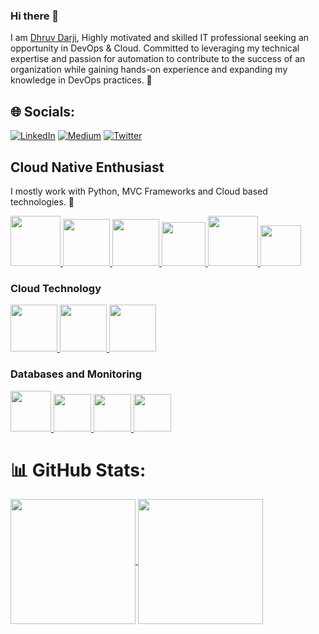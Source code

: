 ### Hi there 👋

<!--
**darjidhruv26/darjidhruv26** is a ✨ _special_ ✨ repository because its `README.md` (this file) appears on your GitHub profile.
-->

I am [Dhruv Darji](https://www.linkedin.com/in/dhruv-darji/), Highly motivated and skilled IT professional seeking an opportunity in DevOps & Cloud. Committed to leveraging my technical expertise and passion for automation to contribute to the success of an organization while gaining hands-on experience and expanding my knowledge in DevOps practices. 🎯

## 🌐 Socials:
[![LinkedIn](https://img.shields.io/badge/LinkedIn-%230077B5.svg?logo=linkedin&logoColor=white)](https://www.linkedin.com/in/dhruv-darji/) [![Medium](https://img.shields.io/badge/Medium-12100E?logo=medium&logoColor=white)](https://medium.com/@dhruvdarji145) [![Twitter](https://img.shields.io/badge/Twitter-%231DA1F2.svg?logo=Twitter&logoColor=white)](https://twitter.com/dhruvdarji145) 

## Cloud Native Enthusiast

I mostly work with Python, MVC Frameworks and Cloud based technologies. 🚀



<p float="left">
  <a href="https://www.docker.com/" target="_blank" >
    <img src="https://raw.githubusercontent.com/itsksaurabh/itsksaurabh/master/assets/docker.gif"  height="80" /> 
  </a>

  <a href="https://kubernetes.io/" target="_blank" >
    <img src="https://raw.githubusercontent.com/itsksaurabh/itsksaurabh/master/assets/k8s.gif"  height="75" />
  </a>

  <a href="https://grpc.io/" target="_blank" >
    <img src="https://raw.githubusercontent.com/itsksaurabh/itsksaurabh/master/assets/grpc.gif"  height="75" />
  </a>
  
  <a href="https://www.w3.org/wiki/The_web_standards_model_-_HTML_CSS_and_JavaScript" target="_blank" >
    <img src="https://raw.githubusercontent.com/itsksaurabh/itsksaurabh/master/assets/html-css-js.png" height="70" />
  </a>
  <a href="https://www.djangoproject.com/" target="_blank" >
    <img src="https://www.edgica.com/wp-content/files/django-logo-big.jpg"  height="80" /> 
  </a>

  <a href="https://docs.gitlab.com/ee/ci/" target="_blank" >
    <img src="https://raw.githubusercontent.com/itsksaurabh/itsksaurabh/master/assets/cicd.gif"  height="65" />
  </a>
 </p>

### Cloud Technology

 <p float="left">
  <a href="https://docs.oracle.com/en-us/iaas/Content/home.htm" target="_blank" >
    <img src="https://github.com/darjidhruv26/darjidhruv26/assets/90086813/6bbf96bf-86bd-45b9-bf77-8ca72092324e"  height="75" />
  </a> 
  <a href="https://aws.amazon.com/" target="_blank" >
    <img src="https://raw.githubusercontent.com/itsksaurabh/itsksaurabh/master/assets/aws.gif"  height="75" />
  </a>
   <a href="https://learn.microsoft.com/en-us/azure/?product=popular" target="_blank" >
    <img src="https://github.com/darjidhruv26/darjidhruv26/assets/90086813/deccf707-7d69-4516-aa08-b2a551d08a0a"  height="75" />
  </a>
 </p>
 
### Databases and Monitoring

  <a href="https://prometheus.io/" target="_blank" >
    <img src="https://raw.githubusercontent.com/itsksaurabh/itsksaurabh/master/assets/prometheus.gif" height="65" />
  </a>
  <a href="https://www.influxdata.com/" target="_blank" >
    <img src="https://raw.githubusercontent.com/itsksaurabh/itsksaurabh/master/assets/influxdata.gif" height="60" />
  </a>
    <a href="https://www.postgresql.org" target="_blank" >
    <img src="https://www.postgresql.org/media/img/about/press/elephant.png" height="60" />
  </a>
  </a>
    <a href="https://www.mongodb.com/" target="_blank" >
    <img src="https://www.logolynx.com/images/logolynx/cf/cf72126a3551b816d617a06ffb01388b.png" height="60" />
  </a>

</p>

# 📊 GitHub Stats:

<a href="https://github.com/anuraghazra/github-readme-stats">
  <img height=200 align="center" src="https://github-readme-stats.vercel.app/api?username=darjidhruv26&show_icons=true&theme=transparent" />
</a>
<a href="https://github.com/anuraghazra/convoychat">
  <img height=200 align="center" src="https://github-readme-stats.vercel.app/api/top-langs?username=darjidhruv26&layout=compact&langs_count=8&card_width=320&theme=transparent" />
</a>

